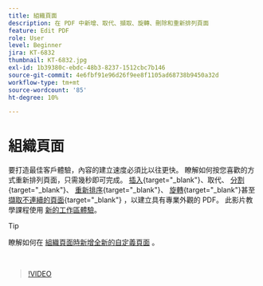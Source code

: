 ```yaml
---
title: 組織頁面
description: 在 PDF 中新增、取代、擷取、旋轉、刪除和重新排列頁面
feature: Edit PDF
role: User
level: Beginner
jira: KT-6832
thumbnail: KT-6832.jpg
exl-id: 1b39380c-ebdc-48b3-8237-1512cbc7b146
source-git-commit: 4e6fbf91e96d26f9ee8f1105ad68738b9450a32d
workflow-type: tm+mt
source-wordcount: '85'
ht-degree: 10%

---
```


# 組織頁面

要打造最佳客戶體驗，內容的建立速度必須比以往更快。 瞭解如何按您喜歡的方式重新排列頁面，只需幾秒即可完成。 [插入](https://www.adobe.com/tw/acrobat/online/add-pages-to-pdf.html){target="_blank"}、取代、 [分割](https://www.adobe.com/tw/acrobat/online/split-pdf.html){target="_blank"}、 [重新排序](https://www.adobe.com/tw/acrobat/online/rearrange-pdf.html){target="_blank"}、 [旋轉](https://www.adobe.com/tw/acrobat/online/rotate-pdf.html){target="_blank"}甚至 [擷取不連續的頁面](https://www.adobe.com/tw/acrobat/online/extract-pdf-pages.html){target="_blank"} ，以建立具有專業外觀的 PDF。 此影片教學課程使用 [新的工作區體驗](new-workspace.md)。

>[!TIP]
>
>瞭解如何在 [組織頁面時新增全新的自定義頁面](add-custom-page.md) 。

<br>

>[!VIDEO](https://video.tv.adobe.com/v/3409022?quality=12&learn=on&hidetitle=true)